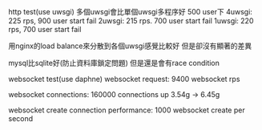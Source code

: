 http test(use uwsgi)
多個uwsgi會比單個uwsgi多程序好
500 user下
4uwsgi: 225 rps, 900 user start fail
2uwsgi: 215 rps. 700 user start fail
1uwsgi: 220 rps, 700 user start fail

用nginx的load balance來分散到各個uwsgi感覺比較好
但是卻沒有顯著的差異

mysql比sqlite好(防止資料庫鎖定問題)
但是還是會有race condition

websocket test(use daphne)
websocket request:
9400 websocket rps

websocket connections:
160000 connections up
3.54g -> 6.45g

websocket create connection performance:
1000 websocket create per second
